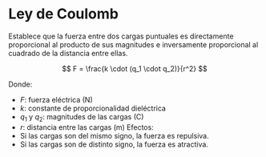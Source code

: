 # Ley de Coulomb

Establece que la fuerza entre dos cargas puntuales es directamente proporcional al producto de sus magnitudes e inversamente proporcional al cuadrado de la distancia entre ellas.

$$
F = \frac{k \cdot (q_1 \cdot q_2)}{r^2}
$$

Donde:

 * $F$: fuerza eléctrica (N)
 * $k$: constante de proporcionalidad dieléctrica
 * $q_1$ y $q_2$: magnitudes de las cargas (C)
 * $r$: distancia entre las cargas (m)
Efectos:
 * Si las cargas son del mismo signo, la fuerza es repulsiva.
 * Si las cargas son de distinto signo, la fuerza es atractiva.
